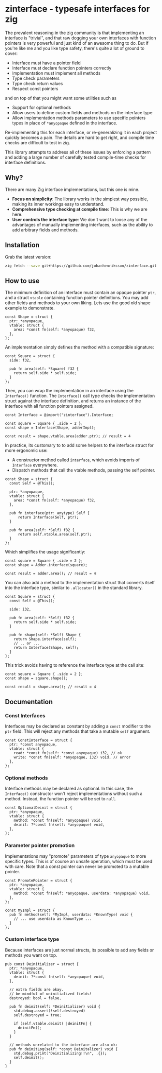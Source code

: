 # zinterface - typesafe interfaces for zig

The prevalent reasoning in the zig community is that implementing an interface
is "trivial", and that raw dogging your own interfaces with function pointers
is very powerful and just kind of an awesome thing to do. But if you're like me
and you like type safety, there's quite a lot of ground to cover:

- Interface must have a pointer field
- Interface must declare function pointers correctly
- Implementation must implement all methods
- Type check parameters
- Type check return values
- Respect const pointers

and on top of that you might want some utilities such as

- Support for optional methods
- Allow users to define custom fields and methods on the interface type
- Allow implementation methods parameters to use specific pointers types in
  place of `*anyopaque` defined in the interface.

Re-implementing this for each interface, or re-generalizing it in each project
quickly becomes a pain. The details are hard to get right, and compile time
checks are difficult to test in zig.

This library attempts to address all of these issues by enforcing a pattern and
adding a large number of carefully tested compile-time checks for interface 
definitions.

## Why?

There are many Zig interface implementations, but this one is mine.

- **Focus on simplicity**: The library works in the simplest way possible, 
  making its inner workings easy to understand.
- **Comprehensive type checking at compile time**: This is why we are here.
- **User controls the interface type**: We don't want to loose any of the 
  advantages of manually implementing interfaces, such as the ability
  to add arbitrary fields and methods.

## Installation

Grab the latest version:

```bash
zig fetch --save git+https://github.com/johanhenriksson/zinterface.git
```

## How to use

The minimum definition of an interface must contain an opaque pointer `ptr`,
and a struct `vtable` containing function pointer definitions. You may add
other fields and methods to your own liking. Lets use the good old shape 
example to demonstrate.

```zig
const Shape = struct {
  ptr: *anyopaque,
  vtable: struct {
    area: *const fn(self: *anyopaque) f32,
  },
};
```

An implementation simply defines the method with a compatible signature:

```zig
const Square = struct {
  side: f32,

  pub fn area(self: *Square) f32 {
    return self.side * self.side;
  }
};
```

Then, you can wrap the implementation in an interface using the `Interface()`
function. The `Interface()` call type checks the implementation struct against
the interface definition, and returns an instance of the interface with all
function pointers assigned.

```zig
const Interface = @import("zinterface").Interface;

const square = Square { .side = 2 };
const shape = Interface(Shape, adderImpl);

const result = shape.vtable.area(adder.ptr); // result = 4
```

In practice, its customary to to add some helpers to the interface struct for
more ergonomic use:

- A constructor method called `interface`, which avoids imports of
  `Interface` everywhere.
- Dispatch methods that call the vtable methods, passing the self pointer.

```zig
const Shape = struct {
  const Self = @This();

  ptr: *anyopaque,
  vtable: struct {
    area: *const fn(self: *anyopaque) f32,
  },

  pub fn interface(ptr: anytype) Self {
      return Interface(Self, ptr);
  }

  pub fn area(self: *Self) f32 {
      return self.vtable.area(self.ptr);
  }
};
```

Which simplifies the usage significantly:

```zig
const square = Square { .side = 2 };
const shape = Adder.interface(square);

const result = adder.area(); // result = 4
```

You can also add a method to the implementation struct that converts itself
into the interface type, similar to `.allocator()` in the standard library.

```zig
const Square = struct {
  const Self = @This();

  side: i32,

  pub fn area(self: *Self) f32 {
    return self.side * self.side;
  }

  pub fn shape(self: *Self) Shape {
    return Shape.interface(self);
    // .. or ...
    return Interface(Shape, self);
  }
};
```

This trick avoids having to reference the interface type at the call site:

```zig
const square = Square { .side = 2 };
const shape = square.shape();

const result = shape.area(); // result = 4
```

## Documentation

### Const Interfaces

Interfaces may be declared as constant by adding a `const` modifier to the `ptr` field.
This will reject any methods that take a mutable `self` argument.

```zig
const ConstInterface = struct {
  ptr: *const anyopaque,
  vtable: struct {
    read: *const fn(self: *const anyopaque) i32, // ok
    write: *const fn(self: *anyopaque, i32) void, // error
  },
};
```

### Optional methods

Interface methods may be declared as optional. In this case, the `Interface()` constructor
won't reject implementations without such a method. Instead, the function pointer will be
set to `null`.

```zig
const OptionalDeinit = struct {
  ptr: *anyopaque,
  vtable: struct {
    method: *const fn(self: *anyopaque) void,
    deinit: ?*const fn(self: *anyopaque) void,
  },
};
```

### Parameter pointer promotion

Implementations may "promote" parameters of type `anyopaque` to more specific types.
This is of course an unsafe operation, which must be used with care. Note that a
const pointer can never be promoted to a mutable pointer.

```zig
const PromotePointer = struct {
  ptr: *anyopaque,
  vtable: struct {
    method: *const fn(self: *anyopaque, userdata: *anyopaque) void,
  },
};

const MyImpl = struct {
  pub fn method(self: *MyImpl, userdata: *KnownType) void {
    // ... use userdata as KnownType ...
  }
};
```

### Custom interface type

Because interfaces are just normal structs, its possible to add any
fields or methods you want on top.

```zig
pub const Deinitializer = struct {
  ptr: *anyopaque,
  vtable: struct {
    deinit: ?*const fn(self: *anyopaque) void,
  },

  // extra fields are okay.
  // be mindful of uninitialized fields!
  destroyed: bool = false,

  pub fn deinit(self: *Deinitializer) void {
    std.debug.assert(!self.destroyed)
    self.destroyed = true;

    if (self.vtable.deinit) |deinitFn| {
      deinitFn();
    }
  }

  // methods unrelated to the interface are also ok:
  pub fn deinitLog(self: *const Deinitalizer) void {
    std.debug.print("Deinitializing!!\n", .{});
    self.deinit();
  }
}
```
